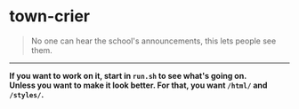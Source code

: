 # town-crier  
> No one can hear the school's announcements, this lets people see them.  
  
<hr>  

**If you want to work on it, start in `run.sh` to see what's going on.**  
**Unless you want to make it look better. For that, you want `/html/` and `/styles/`.**  
